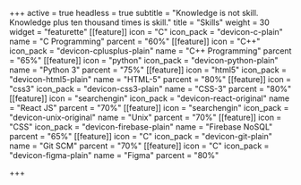 +++
active = true
headless = true
subtitle = "Knowledge is not skill. Knowledge plus ten thousand times is skill."
title = "Skills"
weight = 30
widget = "featurette"
[[feature]]
icon = "C"
icon_pack = "devicon-c-plain"
name = "C Programming"
parcent = "60%"
[[feature]]
icon = "C++"
icon_pack = "devicon-cplusplus-plain"
name = "C++ Programming"
parcent = "65%"
[[feature]]
icon = "python"
icon_pack = "devicon-python-plain"
name = "Python 3"
parcent = "75%"
[[feature]]
icon = "html5"
icon_pack = "devicon-html5-plain"
name = "HTML-5"
parcent = "80%"
[[feature]]
icon = "css3"
icon_pack = "devicon-css3-plain"
name = "CSS-3"
parcent = "80%"
[[feature]]
icon = "searchengin"
icon_pack = "devicon-react-original"
name = "React JS"
parcent = "70%"
[[feature]]
icon = "searchengin"
icon_pack = "devicon-unix-original"
name = "Unix"
parcent = "70%"
[[feature]]
icon = "CSS"
icon_pack = "devicon-firebase-plain"
name = "Firebase NoSQL"
parcent = "65%"
[[feature]]
icon = "C"
icon_pack = "devicon-git-plain"
name = "Git SCM"
parcent = "70%"
[[feature]]
icon = "C"
icon_pack = "devicon-figma-plain"
name = "Figma"
parcent = "80%"

+++
